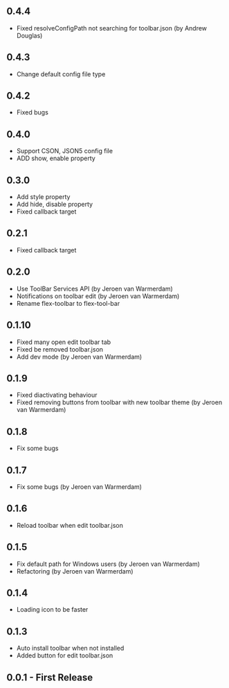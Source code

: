 ## 0.4.4
- Fixed resolveConfigPath not searching for toolbar.json (by Andrew Douglas)

## 0.4.3
- Change default config file type

## 0.4.2
- Fixed bugs

## 0.4.0
- Support CSON, JSON5 config file
- ADD show, enable property

## 0.3.0
- Add style property
- Add hide, disable property
- Fixed callback target

## 0.2.1
- Fixed callback target

## 0.2.0
- Use ToolBar Services API (by Jeroen van Warmerdam)
- Notifications on toolbar edit (by Jeroen van Warmerdam)
- Rename flex-toolbar to flex-tool-bar

## 0.1.10
- Fixed many open edit toolbar tab
- Fixed be removed toolbar.json
- Add dev mode (by Jeroen van Warmerdam)

## 0.1.9
- Fixed diactivating behaviour
- Fixed removing buttons from toolbar with new toolbar theme (by Jeroen van Warmerdam)

## 0.1.8
- Fix some bugs

## 0.1.7
- Fix some bugs (by Jeroen van Warmerdam)

## 0.1.6
- Reload toolbar when edit toolbar.json

## 0.1.5
- Fix default path for Windows users (by Jeroen van Warmerdam)
- Refactoring (by Jeroen van Warmerdam)

## 0.1.4
- Loading icon to be faster

## 0.1.3
- Auto install toolbar when not installed
- Added button for edit toolbar.json

## 0.0.1 - First Release
